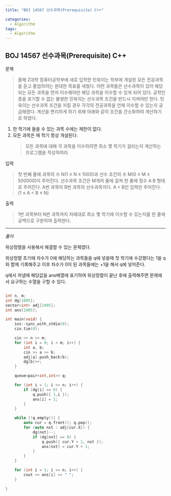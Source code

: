 ```yaml
---
title: "BOJ 14567 선수과목(Prerequisite) C++"

categories:
  - Algorithm
tags:
  - Algorithm
---
```


## BOJ 14567 선수과목(Prerequisite) C++

문제

> 올해 Z대학 컴퓨터공학부에 새로 입학한 민욱이는 학부에 개설된 모든 전공과목을 듣고 졸업하려는 원대한 목표를 세웠다. 어떤 과목들은 선수과목이 있어 해당되는 모든 과목을 먼저 이수해야만 해당 과목을 이수할 수 있게 되어 있다. 공학인증을 포기할 수 없는 불쌍한 민욱이는 선수과목 조건을 반드시 지켜야만 한다. 민욱이는 선수과목 조건을 지킬 경우 각각의 전공과목을 언제 이수할 수 있는지 궁금해졌다. 계산을 편리하게 하기 위해 아래와 같이 조건을 간소화하여 계산하기로 하였다.

1. 한 학기에 들을 수 있는 과목 수에는 제한이 없다.
2. 모든 과목은 매 학기 항상 개설된다.
   > 모든 과목에 대해 각 과목을 이수하려면 최소 몇 학기가 걸리는지 계산하는 프로그램을 작성하여라.

입력

> 첫 번째 줄에 과목의 수 N(1 ≤ N ≤ 1000)과 선수 조건의 수 M(0 ≤ M ≤ 500000)이 주어진다. 선수과목 조건은 M개의 줄에 걸쳐 한 줄에 정수 A B 형태로 주어진다. A번 과목이 B번 과목의 선수과목이다. A < B인 입력만 주어진다. (1 ≤ A < B ≤ N)

출력

> 1번 과목부터 N번 과목까지 차례대로 최소 몇 학기에 이수할 수 있는지를 한 줄에 공백으로 구분하여 출력한다.

---

_풀이_

위상정렬을 사용해서 해결할 수 있는 문제였다.

위상정렬 초기에 차수가 0에 해당하는 과목들을 q에 넣을때 첫 학기에 수강했다는 1을 q와 함께 기록해주고 이후 차수가 0이 된 과목들에는 +1을 해서 q에 넣어준다.

q에서 꺼낼때 해당값을 ans배열에 표기하여 위상정렬이 끝난 후에 출력해주면 문제에서 요구하는 수열을 구할 수 있다.

```c++

int n, m;
int dg[1005];
vector<int> adj[1005];
int ans[1005];

int main(void) {
    ios::sync_with_stdio(0);
    cin.tie(0);

    cin >> n >> m;
    for (int i = 0; i < m; i++) {
        int a, b;
        cin >> a >> b;
        adj[a].push_back(b);
        dg[b]++;
    }

    queue<pair<int,int>> q;

    for (int i = 1; i <= n; i++) {
        if (dg[i] == 0) {
            q.push({ 1,i });
            ans[i] = 1;
        }
    }

    while (!q.empty()) {
        auto cur = q.front(); q.pop();
        for (auto nxt : adj[cur.X]) {
            dg[nxt]--;
            if (dg[nxt] == 0) {
                q.push({ cur.Y + 1, nxt });
                ans[nxt] = cur.Y + 1;
            }
        }
    }

    for (int i = 1; i <= n; i++) {
        cout << ans[i] << " ";
    }

}

```
